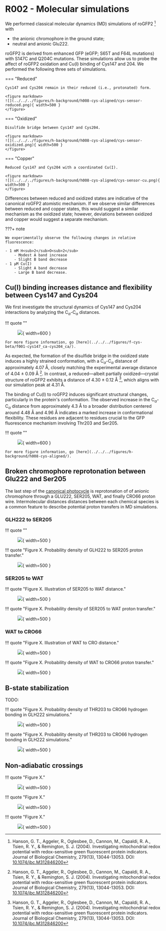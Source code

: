 # R002 - Molecular simulations

We performed classical molecular dynamics (MD) simulations of roGFP2 [^hanson2004investigating] with

-   the anionic chromophore in the ground state;
-   neutral and anionic Glu222.

roGFP2 is derived from enhanced GFP (eGFP; S65T and F64L mutations) with S147C and Q204C mutations.
These simulations allow us to probe the affect of roGFP2 oxidation and Cu(I) binding of Cys147 and 204.
We performed the following three sets of simulations.

=== "Reduced"

    Cys147 and Cys204 remain in their reduced (i.e., protonated) form.

    <figure markdown>
    ![](../../../figures/h-background/h008-cys-aligned/cys-sensor-reduced.png){ width=500 }
    </figure>

=== "Oxidized"

    Disulfide bridge between Cys147 and Cys204.

    <figure markdown>
    ![](../../../figures/h-background/h008-cys-aligned/cys-sensor-oxidized.png){ width=500 }
    </figure>

=== "Copper"

    Reduced Cys147 and Cys204 with a coordinated Cu(I).

    <figure markdown>
    ![](../../../figures/h-background/h008-cys-aligned/cys-sensor-cu.png){ width=500 }
    </figure>

Differences between reduced and oxidized states are indicative of the canonical roGFP2 atomistic mechanism.
If we observe similar differences between reduced and copper states, this would suggest a similar mechanism as the oxidized state; however, deviations between oxidized and copper would suggest a separate mechanism.

???+ note

    We experimentally observe the following changes in relative fluorescence:

    - 1 mM H<sub>2</sub>O<sub>2</sub>
        - Modest A band increase
        - Slight B band decrease
    - 1 μM Cu(I)
        - Slight A band decrease
        - Large B band decrease.

## Cu(I) binding increases distance and flexibility between Cys147 and Cys204

We first investigate the structural dynamics of Cys147 and Cys204 interactions by analyzing the C$_\alpha$-C$_\alpha$ distances.

!!! quote ""
    <figure markdown>
    ![](../../../figures/f-cys-beta/f001-cys147_ca-cys204_ca/f001-cys147_ca-cys204_ca-pdf.svg){ width=600 }
    </figure>

    For more figure information, go [here](../../../figures/f-cys-beta/f001-cys147_ca-cys204_ca/).

As expected, the formation of the disulfide bridge in the oxidized state induces a highly strained conformation, with a C$_\alpha$-C$_\alpha$ distance of approximately 4.07 Å, closely matching the experimental average distance of 4.04 ± 0.09 Å [^hanson2004investigating].
In contrast, a reduced—albeit partially oxidized—crystal structure of roGFP2 exhibits a distance of 4.30 ± 0.12 Å [^hanson2004investigating], which aligns with our simulation peak at 4.31 Å.

The binding of Cu(I) to roGFP2 induces significant structural changes, particularly in the protein's conformation.
The observed increase in the C$_\alpha$-C$_\alpha$ distance from approximately 4.3 Å to a broader distribution centered around 4.48 Å and 4.96 Å indicates a marked increase in conformational flexibility.
These residues are adjacent to residues crucial to the GFP fluorescence mechanism involving Thr203 and Ser205.

!!! quote ""
    <figure markdown>
    ![](../../../figures/h-background/h008-cys-aligned/cys-sensor-all.png){ width=600 }
    </figure>

    For more figure information, go [here](../../../figures/h-background/h008-cys-aligned/).

## Broken chromophore reprotonation between Glu222 and Ser205

The last step of the [canonical photocycle](../fluorescence-mechanism/#photocycle) is reprotonation of of anionic chromophore through a GLU222, SER205, WAT, and finally CRO66 proton wire.
Intermolecular distances distances between each chemical species is a common feature to describe potential proton transfers in MD simulations.

### GLH222 to SER205

!!! quote ""
    <figure markdown>
    ![](../../../figures/h-background/h007-distances/gfp-glh222-ser205.svg){ width=500 }
    </figure>

!!! quote "Figure X. Probability density of GLH222 to SER205 proton transfer."
    <figure markdown>
    ![](../../../figures/e-proton-wire/e008-ser205_og-glu222_he2/e008-ser205_og-glh222_he2-pdf.svg){ width=500 }
    </figure>

### SER205 to WAT

!!! quote "Figure X. Illustration of SER205 to WAT distance."
    <figure markdown>
    ![](../../../figures/h-background/h007-distances/gfp-ser205-wat.svg){ width=500 }
    </figure>

!!! quote "Figure X. Probability density of SER205 to WAT proton transfer."
    <figure markdown>
    ![](../../../figures/e-proton-wire/e011-ser205_hg-h2o_o/e010-ser205_hg-h2o_o-pdf.svg){ width=500 }
    </figure>

### WAT to CRO66

!!! quote "Figure X. Illustration of WAT to CRO distance."
    <figure markdown>
    ![](../../../figures/h-background/h007-distances/gfp-wat-cro.svg){ width=500 }
    </figure>

!!! quote "Figure X. Probability density of WAT to CRO66 proton transfer."
    <figure markdown>
    ![](../../../figures/e-proton-wire/e009-cro66_oh-h2o_h/e009-cro66_oh-h2o_h-pdf.svg){ width=500 }
    </figure>

## B-state stabilization

TODO:

!!! quote "Figure X. Probability density of THR203 to CRO66 hydrogen bonding in GLH222 simulations."
    <figure markdown>
    ![](../../../figures/h-background/h007-distances/gfp-b-thr203-cro66.svg){ width=500 }
    </figure>

!!! quote "Figure X. Probability density of THR203 to CRO66 hydrogen bonding in GLH222 simulations."
    <figure markdown>
    ![](../../../figures/b-cro-between/b008h-cro66_oh-thr203_hg1/b008h-cro66_oh-thr203_hg1-pdf.svg){ width=500 }
    </figure>

## Non-adiabatic crossings

!!! quote "Figure X."
    <figure markdown>
    ![](../../../figures/h-background/h005-cro/cro-b-atom-types.svg){ width=500 }
    </figure>

!!! quote "Figure X."
    <figure markdown>
    ![](../../../figures/a-cro/a003-cro66_cd2_cg2_cb2_ca2/a003-cro66_cd2_cg2_cb2_ca2-pdf.svg){ width=500 }
    </figure>

!!! quote "Figure X."
    <figure markdown>
    ![](../../../figures/a-cro/a004-cro66_cg2_cb2_ca2_c2/a004-cro66_cg2_cb2_ca2_c2-pdf.svg){ width=500 }
    </figure>

<!-- References -->

[^hanson2004investigating]: Hanson, G. T., Aggeler, R., Oglesbee, D., Cannon, M., Capaldi, R. A., Tsien, R. Y., & Remington, S. J. (2004). Investigating mitochondrial redox potential with redox-sensitive green fluorescent protein indicators. Journal of Biological Chemistry, 279(13), 13044-13053. DOI: [10.1074/jbc.M312846200](https://doi.org/10.1074/jbc.M312846200)
